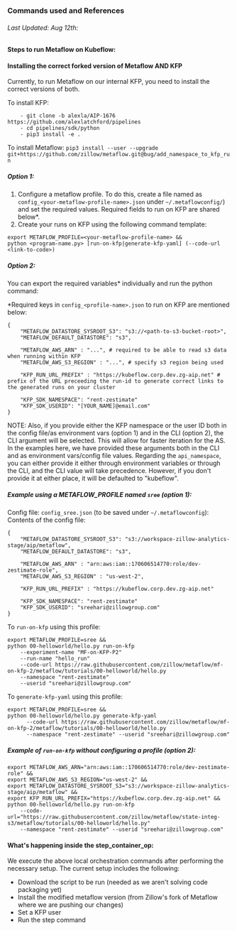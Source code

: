 ### Commands used and References

###### Last Updated: Aug 12th:

#### Steps to run Metaflow on Kubeflow: 

#### Installing the correct forked version of Metaflow AND KFP
Currently, to run Metaflow on our internal KFP, you need to install the correct versions of both.

To install KFP:
```
    - git clone -b alexla/AIP-1676 https://github.com/alexlatchford/pipelines
    - cd pipelines/sdk/python
    - pip3 install -e .
```
To install Metaflow: `pip3 install --user --upgrade git+https://github.com/zillow/metaflow.git@bug/add_namespace_to_kfp_run`

##### Option 1:
1. Configure a metaflow profile. To do this, create a file named as `config_<your-metaflow-profile-name>.json` under 
`~/.metaflowconfig/`) and set the required values. Required fields to run on KFP are shared below*.
2. Create your runs on KFP using the following command template: 
```
export METAFLOW_PROFILE=<your-metaflow-profile-name> && 
python <program-name.py> [run-on-kfp|generate-kfp-yaml] (--code-url <link-to-code>)
```

##### Option 2:
You can export the required variables* individually and run the python command:

*Required keys in `config_<profile-name>.json` to run on KFP are mentioned below:

```
{
    "METAFLOW_DATASTORE_SYSROOT_S3": "s3://<path-to-s3-bucket-root>",
    "METAFLOW_DEFAULT_DATASTORE": "s3",

    "METAFLOW_AWS_ARN" : "...", # required to be able to read s3 data when running within KFP
    "METAFLOW_AWS_S3_REGION" : "...", # specify s3 region being used

    "KFP_RUN_URL_PREFIX" : "https://kubeflow.corp.dev.zg-aip.net" # prefix of the URL preceeding the run-id to generate correct links to the generated runs on your cluster

    "KFP_SDK_NAMESPACE": "rent-zestimate"
    "KFP_SDK_USERID": "[YOUR_NAME]@email.com"
}
```

NOTE: Also, if you provide either the KFP namespace or the user ID both in the config file/as environment vars (option 1) and in the CLI (option 2), 
the CLI argument will be selected. This will allow for faster iteration for the AS. In the examples here, we have provided these arguments both 
in the CLI and as environment vars/config file values. Regarding the `api_namespace`, you can either provide it either through environment variables 
or through the CLI, and the CLI value will take precedence. However, if you don't provide it at either place, it will be defaulted to "kubeflow".


##### Example using a METAFLOW_PROFILE named `sree` (option 1):

Config file: `config_sree.json` (to be saved under `~/.metaflowconfig`):
Contents of the config file:
```
{
    "METAFLOW_DATASTORE_SYSROOT_S3": "s3://workspace-zillow-analytics-stage/aip/metaflow",
    "METAFLOW_DEFAULT_DATASTORE": "s3",

    "METAFLOW_AWS_ARN" : "arn:aws:iam::170606514770:role/dev-zestimate-role",
    "METAFLOW_AWS_S3_REGION" : "us-west-2",

    "KFP_RUN_URL_PREFIX" : "https://kubeflow.corp.dev.zg-aip.net"

    "KFP_SDK_NAMESPACE": "rent-zestimate"
    "KFP_SDK_USERID": "sreehari@zillowgroup.com"
}
```

To `run-on-kfp` using this profile:
```
export METAFLOW_PROFILE=sree && 
python 00-helloworld/hello.py run-on-kfp 
    --experiment-name "MF-on-KFP-P2" 
    --run-name "hello_run" 
    --code-url https://raw.githubusercontent.com/zillow/metaflow/mf-on-kfp-2/metaflow/tutorials/00-helloworld/hello.py
    --namespace "rent-zestimate"
    --userid "sreehari@zillowgroup.com"
```

To `generate-kfp-yaml` using this profile:
```
export METAFLOW_PROFILE=sree && 
python 00-helloworld/hello.py generate-kfp-yaml
      --code-url https://raw.githubusercontent.com/zillow/metaflow/mf-on-kfp-2/metaflow/tutorials/00-helloworld/hello.py
      --namespace "rent-zestimate" --userid "sreehari@zillowgroup.com" 
```


#####  Example of `run-on-kfp` without configuring a profile (option 2):
```
export METAFLOW_AWS_ARN="arn:aws:iam::170606514770:role/dev-zestimate-role" && 
export METAFLOW_AWS_S3_REGION="us-west-2" && 
export METAFLOW_DATASTORE_SYSROOT_S3="s3://workspace-zillow-analytics-stage/aip/metaflow" && 
export KFP_RUN_URL_PREFIX="https://kubeflow.corp.dev.zg-aip.net" && 
python 00-helloworld/hello.py run-on-kfp 
    --code-url="https://raw.githubusercontent.com/zillow/metaflow/state-integ-s3/metaflow/tutorials/00-helloworld/hello.py"
    --namespace "rent-zestimate" --userid "sreehari@zillowgroup.com"
```

#### What's happening inside the step_container_op:

We execute the above local orchestration commands after performing the necessary setup. The current setup includes the following:

- Download the script to be run (needed as we aren't solving code packaging yet)
- Install the modified metaflow version (from Zillow's fork of Metaflow where we are pushing our changes)
- Set a KFP user
- Run the step command